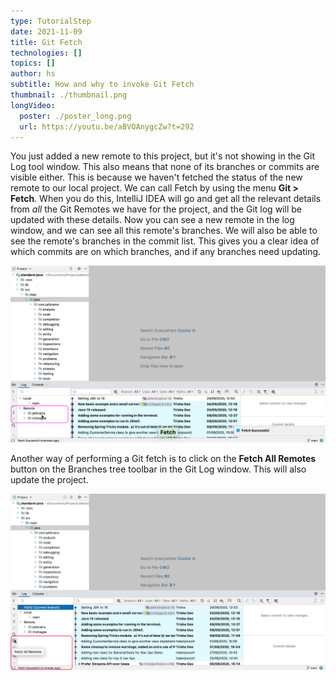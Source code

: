 ```yaml
---
type: TutorialStep
date: 2021-11-09
title: Git Fetch
technologies: []
topics: []
author: hs
subtitle: How and why to invoke Git Fetch
thumbnail: ./thumbnail.png
longVideo:
  poster: ./poster_long.png
  url: https://youtu.be/aBVOAnygcZw?t=292
---
```


You just added a new remote to this project, but it's not showing in the Git Log tool window. This also means that none of its branches or commits are visible either. This is because we haven't fetched the status of the new remote to our local project. We can call Fetch by using the menu **Git > Fetch**. When you do this, IntelliJ IDEA will go and get all the relevant details from _all_ the Git Remotes we have for the project, and the Git log will be updated with these details. Now you can see a new remote in the log window, and we can see all this remote's branches. We will also be able to see the remote's branches in the commit list. This gives you a clear idea of which commits are on which branches, and if any branches need updating.

![Git Fetch Remotes in the Git Log Tool Window](git-fetch-remotes.png)

Another way of performing a Git fetch is to click on the **Fetch All Remotes** button on the Branches tree toolbar in the Git Log window. This will also update the project.

![Git Fetch All Remotes Button](fetch-all-remotes.png)